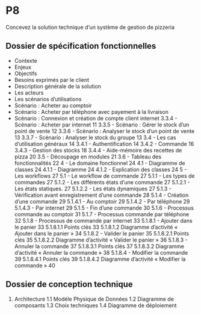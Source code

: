 # P8
Concevez la solution technique d’un système de gestion de pizzeria

## Dossier de spécification fonctionnelles
- Contexte
- Enjeux
- Objectifs
- Besoins exprimés par le client
- Description générale de la solution
- Les acteurs
- Les scénarios d’utilisations
 - Scénario : Acheter au comptoir
 - Scénario : Acheter par téléphone avec payement à la livraison
 - Scénario : Connexion et création de compte client internet
3.3.4 - Scénario : Acheter par internet	11
3.3.5 - Scénario : Gérer le stock d’un point de vente	12
3.3.6 - Scénario : Analyser le stock d’un point de vente	13
3.3.7 - Scénario : Analyser le stock du groupe	13
3.4 - Les cas d’utilisation généraux	14
3.4.1 - Authentification	14
3.4.2 - Commande	16
3.4.3 - Gestion des stocks	18
3.4.4 - Aide-mémoire des recettes de pizza	20
3.5 - Découpage en modules	21
3.6 - Tableau des fonctionnalités	22
4 - Le domaine fonctionnel	24
4.1 - Diagramme de classes	24
4.1.1 - Diagramme	24
4.1.2 - Explication des classes	24
5 - Les workflows	27
5.1 - Le workflow de commande	27
5.1.1 - Les types de commandes	27
5.1.2 - Les différents états d’une commande	27
5.1.2.1 - Les états statiques.	27
5.1.2.2 - Les états dynamiques	27
5.1.3 - Vérification avant enregistrement d’une commande	28
5.1.4 - Création d’une commande	29
5.1.4.1 - Au comptoir	29
5.1.4.2 - Par téléphone	29
5.1.4.3 - Par internet	29
5.1.5 - Fin d’une commande	30
5.1.6 - Processus commande au comptoir	31
5.1.7 - Processus commande par téléphone	32
5.1.8 - Processus de commande par internet	33
5.1.8.1 - Ajouter dans le panier	33
5.1.8.1.1	Points clés	33
5.1.8.1.2	Diagramme d’activité « Ajouter dans le panier »	34
5.1.8.2 - Valider le panier	35
5.1.8.2.1	Points clés	35
5.1.8.2.2	Diagramme d’activité « Valider le panier »	36
5.1.8.3 - Annuler la commande	37
5.1.8.3.1	Points clés	37
5.1.8.3.2	Diagramme d’activité « Annuler la commande »	38
5.1.8.4 - Modifier la commande	39
5.1.8.4.1	Points clés	39
5.1.8.4.2	Diagramme d’activité « Modifier la commande »	40



## Dossier de conception technique
1. Architecture
1.1 Modéle Physique de Données
1.2 Diagramme de composants
1.3 Choix techniques
1.4 Diagramme de déploiement
